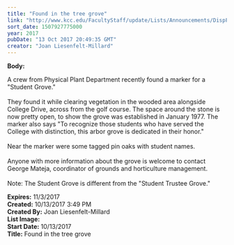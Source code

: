 ```yaml
---
title: "Found in the tree grove"
link: "http://www.kcc.edu/FacultyStaff/update/Lists/Announcements/DispForm.aspx?ID=2532"
sort_date: 1507927775000
year: 2017
pubDate: "13 Oct 2017 20:49:35 GMT"
creator: "Joan Liesenfelt-Millard"
---
```


<div><b>Body:</b> <div class="ExternalClassA49CA387288947579E110CA395FAD160"><p>A crew from Physical Plant Department recently found a marker for a &quot;Student Grove.&quot;<br /><br />They found it while clearing vegetation in the wooded area alongside College Drive, across from the golf course. The space around the stone is now pretty open, to show the grove was established in January 1977. The marker also says &quot;To recognize those students who have served the College with distinction, this arbor grove is dedicated in their honor.&quot;<br /><br />Near the marker were some tagged pin oaks with student names.<br /><br />Anyone with more information about the grove is welcome to contact George Mateja, coordinator of grounds and horticulture management.<br /><br />Note: The Student Grove is different from the &quot;Student Trustee Grove.&quot;</p></div></div>
<div><b>Expires:</b> 11/3/2017</div>
<div><b>Created:</b> 10/13/2017 3:49 PM</div>
<div><b>Created By:</b> Joan Liesenfelt-Millard</div>
<div><b>List Image:</b> <a href="http://www.kcc.edu/FacultyStaff/update/PublishingImages/found_marker_in_tree_grove-med.png"></a></div>
<div><b>Start Date:</b> 10/13/2017</div>
<div><b>Title:</b> Found in the tree grove</div>
